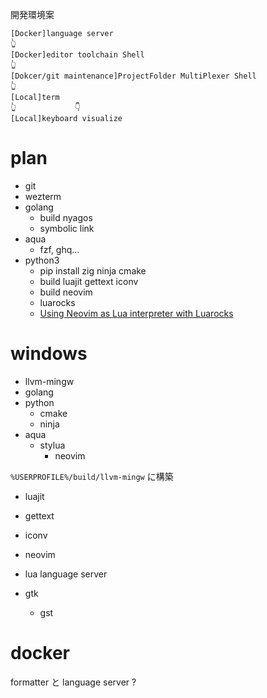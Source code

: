 
開発環境案
```
[Docker]language server
👆
[Docker]editor toolchain Shell
👆
[Dokcer/git maintenance]ProjectFolder MultiPlexer Shell
👆
[Local]term
👆             👇
[Local]keyboard visualize
```

# plan
- git
- wezterm
- golang
	- build nyagos
	- symbolic link
- aqua
	- fzf, ghq...
- python3
	- pip install zig ninja cmake
	- build luajit gettext iconv
	- build neovim 
	- luarocks
	- [Using Neovim as Lua interpreter with Luarocks](https://zignar.net/2023/01/21/using-luarocks-as-lua-interpreter-with-luarocks/)

# windows

- llvm-mingw
- golang
- python
	- cmake
	- ninja
- aqua
	- stylua
       - neovim

`%USERPROFILE%/build/llvm-mingw`
に構築
- luajit
- gettext
- iconv
- neovim
- lua language server

- gtk
	- gst

# docker

formatter と language server ? 
